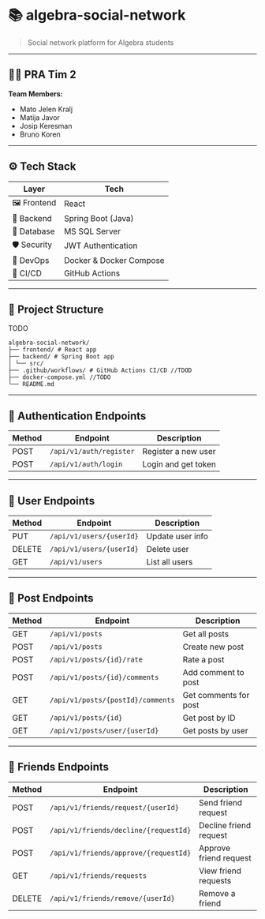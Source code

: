 # 📚 algebra-social-network

> Social network platform for Algebra students 

---

## 👨‍💻 PRA Tim 2

**Team Members:**
- Mato Jelen Kralj
- Matija Javor
- Josip Keresman
- Bruno Koren

---

## ⚙️ Tech Stack

| Layer         | Tech                     |
|---------------|--------------------------|
| 🖼 Frontend    | React                    |
| 🚀 Backend     | Spring Boot (Java)       |
| 🐘 Database    | MS SQL Server |
| 🛡 Security    | JWT Authentication       |
| 🐳 DevOps      | Docker & Docker Compose  |
| 🔁 CI/CD       | GitHub Actions           |

---

## 📂 Project Structure

TODO 

```
algebra-social-network/
├── frontend/ # React app
├── backend/ # Spring Boot app
│ └── src/
├── .github/workflows/ # GitHub Actions CI/CD //TDOD
├── docker-compose.yml //TODO
└── README.md
```

---

## 🔐 Authentication Endpoints

| Method | Endpoint                    | Description          |
|--------|-----------------------------|----------------------|
| POST   | `/api/v1/auth/register`     | Register a new user  |
| POST   | `/api/v1/auth/login`        | Login and get token  |

---

## 👤 User Endpoints

| Method | Endpoint                          | Description        |
|--------|-----------------------------------|--------------------|
| PUT    | `/api/v1/users/{userId}`          | Update user info   |
| DELETE | `/api/v1/users/{userId}`          | Delete user        |
| GET    | `/api/v1/users`                   | List all users     |

---

## 📝 Post Endpoints

| Method | Endpoint                                 | Description             |
|--------|------------------------------------------|-------------------------|
| GET    | `/api/v1/posts`                          | Get all posts           |
| POST   | `/api/v1/posts`                          | Create new post         |
| POST   | `/api/v1/posts/{id}/rate`                | Rate a post             |
| POST   | `/api/v1/posts/{id}/comments`            | Add comment to post     |
| GET    | `/api/v1/posts/{postId}/comments`        | Get comments for post   |
| GET    | `/api/v1/posts/{id}`                     | Get post by ID          |
| GET    | `/api/v1/posts/user/{userId}`            | Get posts by user       |

---

## 🤝 Friends Endpoints

| Method | Endpoint                                 | Description                  |
|--------|------------------------------------------|------------------------------|
| POST   | `/api/v1/friends/request/{userId}`       | Send friend request          |
| POST   | `/api/v1/friends/decline/{requestId}`    | Decline friend request       |
| POST   | `/api/v1/friends/approve/{requestId}`    | Approve friend request       |
| GET    | `/api/v1/friends/requests`               | View friend requests         |
| DELETE | `/api/v1/friends/remove/{userId}`        | Remove a friend              |
